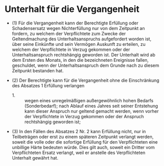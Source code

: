 # Unterhalt für die Vergangenheit

- (1) Für die Vergangenheit kann der Berechtigte Erfüllung oder Schadensersatz wegen Nichterfüllung nur von dem Zeitpunkt an fordern, zu welchem der Verpflichtete zum Zwecke der Geltendmachung des Unterhaltsanspruchs aufgefordert worden ist, über seine Einkünfte und sein Vermögen Auskunft zu erteilen, zu welchem der Verpflichtete in Verzug gekommen oder der Unterhaltsanspruch rechtshängig geworden ist. Der Unterhalt wird ab dem Ersten des Monats, in den die bezeichneten Ereignisse fallen, geschuldet, wenn der Unterhaltsanspruch dem Grunde nach zu diesem Zeitpunkt bestanden hat.

- (2) Der Berechtigte kann für die Vergangenheit ohne die Einschränkung des Absatzes 1 Erfüllung verlangen <dl style="font-weight:normal;font-style:normal;text-decoration:none;"><dt>1.</dt><dd style="font-weight:normal;font-style:normal;text-decoration:none;"><div>wegen eines unregelmäßigen außergewöhnlich hohen Bedarfs (Sonderbedarf); nach Ablauf eines Jahres seit seiner Entstehung kann dieser Anspruch nur geltend gemacht werden, wenn vorher der Verpflichtete in Verzug gekommen oder der Anspruch rechtshängig geworden ist;

- (3) In den Fällen des Absatzes 2 Nr. 2 kann Erfüllung nicht, nur in Teilbeträgen oder erst zu einem späteren Zeitpunkt verlangt werden, soweit die volle oder die sofortige Erfüllung für den Verpflichteten eine unbillige Härte bedeuten würde. Dies gilt auch, soweit ein Dritter vom Verpflichteten Ersatz verlangt, weil er anstelle des Verpflichteten Unterhalt gewährt hat.

